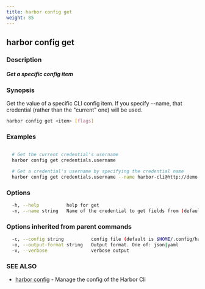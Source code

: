 ```yaml
---
title: harbor config get
weight: 85
---
```

## harbor config get

### Description

##### Get a specific config item

### Synopsis

Get the value of a specific CLI config item.
If you specify --name, that credential (rather than the "current" one) will be used.

```sh
harbor config get <item> [flags]
```

### Examples

```sh

  # Get the current credential's username
  harbor config get credentials.username

  # Get a credential's username by specifying the credential name
  harbor config get credentials.username --name harbor-cli@http://demo.goharbor.io

```

### Options

```sh
  -h, --help          help for get
  -n, --name string   Name of the credential to get fields from (default: the current credential)
```

### Options inherited from parent commands

```sh
  -c, --config string          config file (default is $HOME/.config/harbor-cli/config.yaml)
  -o, --output-format string   Output format. One of: json|yaml
  -v, --verbose                verbose output
```

### SEE ALSO

* [harbor config](harbor-config.md)	 - Manage the config of the Harbor Cli

